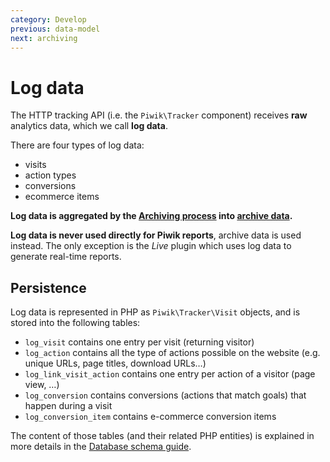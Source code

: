 ```yaml
---
category: Develop
previous: data-model
next: archiving
---
```

# Log data

The HTTP tracking API (i.e. the `Piwik\Tracker` component) receives **raw** analytics data, which we call **log data**.

There are four types of log data:

- visits
- action types
- conversions
- ecommerce items

**Log data is aggregated by the [Archiving process](/guides/archiving) into [archive data](/guides/archive-data).**

**Log data is never used directly for Piwik reports**, archive data is used instead. The only exception is the *Live* plugin which uses log data to generate real-time reports.

## Persistence

Log data is represented in PHP as `Piwik\Tracker\Visit` objects, and is stored into the following tables:

- `log_visit` contains one entry per visit (returning visitor)
- `log_action` contains all the type of actions possible on the website (e.g. unique URLs, page titles, download URLs…)
- `log_link_visit_action` contains one entry per action of a visitor (page view, …)
- `log_conversion` contains conversions (actions that match goals) that happen during a visit
- `log_conversion_item` contains e-commerce conversion items

The content of those tables (and their related PHP entities) is explained in more details in the [Database schema guide](/guides/persistence-and-the-mysql-backend#log-data-persistence).
